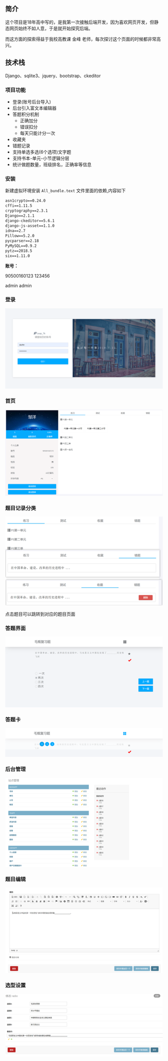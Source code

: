 ## 简介

这个项目是18年高中写的，是我第一次接触后端开发，因为喜欢网页开发，但静态网页始终不如人意，于是就开始探究后端。

而这方面的探索得益于我校高教课 金峰 老师，每次探讨这个页面的时候都非常高兴。
## 技术栈
Django、sqlite3、jquery、bootstrap、ckeditor

### 项目功能

- 登录(账号后台导入)
- 后台引入富文本编辑器
- 答题积分机制
  - 正确加分
  - 错误扣分
  - 每天只能计分一次
- 收藏夹
- 错题记录
- 支持单选多选(6个选项)文字题
- 支持书本-单元-小节逻辑分层
- 统计做题数量，班级排名，正确率等信息

### 安装

新建虚拟环境安装 `All_bundle.text` 文件里面的依赖,内容如下

```
asn1crypto==0.24.0
cffi==1.11.5
cryptography==2.3.1
Django==2.1.1
django-ckeditor==5.6.1
django-js-asset==1.1.0
idna==2.7
Pillow==5.2.0
pycparser==2.18
PyMySQL==0.9.2
pytz==2018.5
six==1.11.0
```

**账号：**

90500160123	123456

admin	admin

### 登录

![image-20220407083131625](images/image-20220407083131625.png)

### 首页

![image-20220407083525183](images/image-20220407083525183.png)

### 题目记录分类

![image-20220407083619989](images/image-20220407083619989.png)

点击题目可以跳转到对应的题目页面

### 答题界面

![image-20220407083724754](images/image-20220407083724754.png)

### 答题卡

![image-20220407083748135](images/image-20220407083748135.png)

### 后台管理

![image-20220407084010543](images/image-20220407084010543.png)

### 题目编辑

![image-20220407084036942](images/image-20220407084036942.png)

### 选型设置

![image-20220407084103708](images/image-20220407084103708.png)
